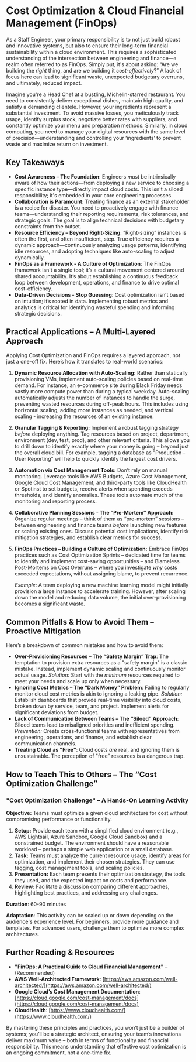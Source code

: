 # Cost Optimization & Cloud Financial Management (FinOps)

As a Staff Engineer, your primary responsibility is to not just build robust and innovative systems, but also to ensure their long-term financial sustainability within a cloud environment. This requires a sophisticated understanding of the intersection between engineering and finance—a realm often referred to as FinOps. Simply put, it's about asking: “Are we building the _right_ thing, and are we building it _cost-effectively_?” A lack of focus here can lead to significant waste, unexpected budgetary overruns, and ultimately, reduced impact.

Imagine you're a Head Chef at a bustling, Michelin-starred restaurant. You need to consistently deliver exceptional dishes, maintain high quality, and satisfy a demanding clientele. However, your ingredients represent a substantial investment. To avoid massive losses, you meticulously track usage, identify surplus stock, negotiate better rates with suppliers, and constantly optimize your menu and preparation methods. Similarly, in cloud computing, you need to manage your digital resources with the same level of precision—understanding and controlling your ‘ingredients’ to prevent waste and maximize return on investment.

## Key Takeaways

- **Cost Awareness – The Foundation**: Engineers _must_ be intrinsically aware of how their actions—from deploying a new service to choosing a specific instance type—directly impact cloud costs. This isn't a siloed responsibility; it's embedded in your core engineering processes.
- **Collaboration is Paramount**: Treating finance as an external stakeholder is a recipe for disaster. You need to proactively engage with finance teams—understanding their reporting requirements, risk tolerances, and strategic goals. The goal is to align technical decisions with budgetary constraints from the outset.
- **Resource Efficiency – Beyond Right-Sizing**: “Right-sizing” instances is often the first, and often insufficient, step. True efficiency requires a dynamic approach—continuously analyzing usage patterns, identifying idle resources, and adopting techniques like auto-scaling to adjust dynamically.
- **FinOps as a Framework - A Culture of Optimization**: The FinOps framework isn't a single tool; it’s a cultural movement centered around shared accountability. It’s about establishing a continuous feedback loop between development, operations, and finance to drive optimal cost-efficiency.
- **Data-Driven Decisions - Stop Guessing**: Cost optimization isn’t based on intuition; it’s rooted in data. Implementing robust metrics and analytics is critical for identifying wasteful spending and informing strategic decisions.

## Practical Applications – A Multi-Layered Approach

Applying Cost Optimization and FinOps requires a layered approach, not just a one-off fix. Here’s how it translates to real-world scenarios:

1.  **Dynamic Resource Allocation with Auto-Scaling:** Rather than statically provisioning VMs, implement auto-scaling policies based on real-time demand. For instance, an e-commerce site during Black Friday needs vastly more compute power than during a typical weekday. Auto-scaling automatically adjusts the number of instances to handle the surge, preventing wasted resources during off-peak hours. This includes using horizontal scaling, adding more instances as needed, and vertical scaling - increasing the resources of an existing instance.
2.  **Granular Tagging & Reporting:** Implement a robust tagging strategy _before_ deploying anything. Tag resources based on project, department, environment (dev, test, prod), and other relevant criteria. This allows you to drill down to identify exactly where your money is going – beyond just the overall cloud bill. For example, tagging a database as "Production - User Reporting" will help to quickly identify the largest cost drivers.
3.  **Automation via Cost Management Tools:** Don’t rely on manual monitoring. Leverage tools like AWS Budgets, Azure Cost Management, Google Cloud Cost Management, and third-party tools like CloudHealth or Spotinst to set budgets, receive alerts when spending exceeds thresholds, and identify anomalies. These tools automate much of the monitoring and reporting process.
4.  **Collaborative Planning Sessions - The “Pre-Mortem” Approach:** Organize regular meetings – think of them as “pre-mortem” sessions – between engineering and finance teams _before_ launching new features or scaling existing ones. Discuss potential cost implications, identify risk mitigation strategies, and establish clear metrics for success.
5.  **FinOps Practices – Building a Culture of Optimization:** Embrace FinOps practices such as Cost Optimization Sprints – dedicated time for teams to identify and implement cost-saving opportunities – and Blameless Post-Mortems on Cost Overruns – where you investigate _why_ costs exceeded expectations, without assigning blame, to prevent recurrence.

    _Example_: A team deploying a new machine learning model might initially provision a large instance to accelerate training. However, after scaling down the model and reducing data volume, the initial over-provisioning becomes a significant waste.

## Common Pitfalls & How to Avoid Them – Proactive Mitigation

Here’s a breakdown of common mistakes and how to avoid them:

- **Over-Provisioning Resources – The “Safety Margin” Trap**: The temptation to provision extra resources as a "safety margin" is a classic mistake. Instead, implement dynamic scaling and continuously monitor actual usage. _Solution:_ Start with the _minimum_ resources required to meet your needs and scale up only when necessary.
- **Ignoring Cost Metrics – The “Dark Money” Problem**: Failing to regularly monitor cloud cost metrics is akin to ignoring a leaking pipe. _Solution:_ Establish dashboards that provide real-time visibility into cloud costs, broken down by service, team, and project. Implement alerts for significant deviations from budget.
- **Lack of Communication Between Teams – The “Siloed” Approach**: Siloed teams lead to misaligned priorities and inefficient spending. _Prevention:_ Create cross-functional teams with representatives from engineering, operations, and finance, and establish clear communication channels.
- **Treating Cloud as "Free"**: Cloud costs _are_ real, and ignoring them is unsustainable. The perception of "free" resources is a dangerous trap.

## How to Teach This to Others – The “Cost Optimization Challenge”

### "Cost Optimization Challenge" – A Hands-On Learning Activity

**Objective:** Teams must optimize a given cloud architecture for cost without compromising performance or functionality.

1.  **Setup:** Provide each team with a simplified cloud environment (e.g., AWS Lightsail, Azure Sandbox, Google Cloud Sandbox) and a constrained budget. The environment should have a reasonable workload – perhaps a simple web application or a small database.
2.  **Task:** Teams must analyze the current resource usage, identify areas for optimization, and implement their chosen strategies. They can use tagging, cost management tools, and scaling policies.
3.  **Presentation:** Each team presents their optimization strategy, the tools they used, and the expected impact on costs and performance.
4.  **Review:** Facilitate a discussion comparing different approaches, highlighting best practices, and addressing any challenges.

**Duration**: 60-90 minutes

**Adaptation**: This activity can be scaled up or down depending on the audience's experience level. For beginners, provide more guidance and templates. For advanced users, challenge them to optimize more complex architectures.

## Further Reading & Resources

- **"FinOps: A Practical Guide to Cloud Financial Management"** – (Recommended)
- **AWS Well-Architected Framework**: [https://aws.amazon.com/well-architected/](https://aws.amazon.com/well-architected/)
- **Google Cloud’s Cost Management Documentation**: [https://cloud.google.com/cost-management/docs](https://cloud.google.com/cost-management/docs)
- **CloudHealth**: [https://www.cloudhealth.com/](https://www.cloudhealth.com/)

By mastering these principles and practices, you won’t just be a builder of systems; you’ll be a strategic architect, ensuring your team’s innovations deliver maximum value – both in terms of functionality and financial responsibility. This means understanding that effective cost optimization is an ongoing commitment, not a one-time fix.

```

```
